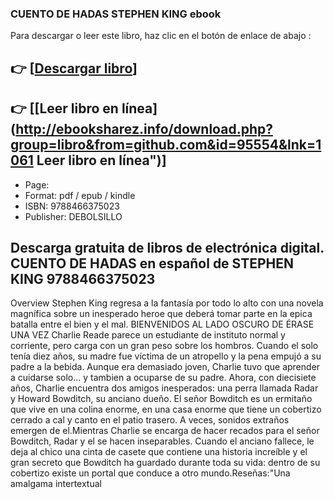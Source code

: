 ### CUENTO DE HADAS STEPHEN KING ebook

Para descargar o leer este libro, haz clic en el botón de enlace de abajo :

## 👉  [**[Descargar libro](http://ebooksharez.info/download.php?group=libro&from=github.com&id=95554&lnk=1061 "Descargar libro")**]

## 👉  [**[Leer libro en línea](http://ebooksharez.info/download.php?group=libro&from=github.com&id=95554&lnk=1061 Leer libro en línea")**]




* Page: 
* Format: pdf / epub / kindle
* ISBN: 9788466375023
* Publisher: DEBOLSILLO

## Descarga gratuita de libros de electrónica digital. CUENTO DE HADAS en español de STEPHEN KING 9788466375023

Overview
Stephen King regresa a la fantasía por todo lo alto con una novela magnífica sobre un inesperado heroe que deberá tomar parte en la epica batalla entre el bien y el mal. BIENVENIDOS AL LADO OSCURO DE ÉRASE UNA VEZ Charlie Reade parece un estudiante de instituto normal y corriente, pero carga con un gran peso sobre los hombros. Cuando el solo tenía diez años, su madre fue víctima de un atropello y la pena empujó a su padre a la bebida. Aunque era demasiado joven, Charlie tuvo que aprender a cuidarse solo... y tambien a ocuparse de su padre. Ahora, con diecisiete años, Charlie encuentra dos amigos inesperados: una perra llamada Radar y Howard Bowditch, su anciano dueño. El señor Bowditch es un ermitaño que vive en una colina enorme, en una casa enorme que tiene un cobertizo cerrado a cal y canto en el patio trasero. A veces, sonidos extraños emergen de el.Mientras Charlie se encarga de hacer recados para el señor Bowditch, Radar y el se hacen inseparables. Cuando el anciano fallece, le deja al chico una cinta de casete que contiene una historia increíble y el gran secreto que Bowditch ha guardado durante toda su vida: dentro de su cobertizo existe un portal que conduce a otro mundo.Reseñas:&quot;Una amalgama intertextual



